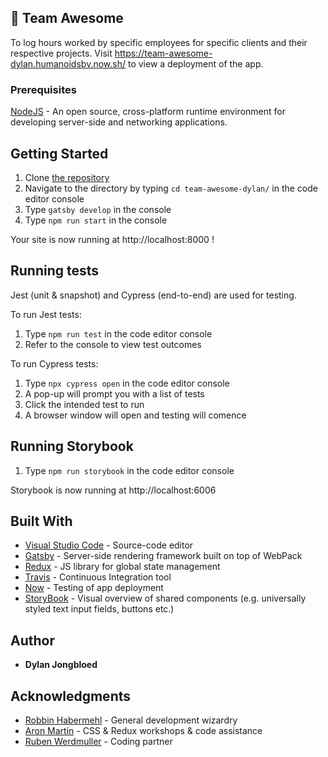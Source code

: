 ## 🚀 Team Awesome

To log hours worked by specific employees for specific clients and their respective projects. Visit https://team-awesome-dylan.humanoidsbv.now.sh/ to view a deployment of the app.

### Prerequisites

[NodeJS](https://nodejs.org/en/) - An open source, cross-platform runtime environment for developing server-side and networking applications.

## Getting Started

1. Clone [the repository](https://github.com/humanoidsbv/team-awesome-dylan) 
2. Navigate to the directory by typing `cd team-awesome-dylan/` in the code editor console
3. Type `gatsby develop` in the console
4. Type `npm run start` in the console

Your site is now running at http://localhost:8000 !

## Running tests

Jest (unit & snapshot) and Cypress (end-to-end) are used for testing. 

To run Jest tests:
1. Type `npm run test` in the code editor console
2. Refer to the console to view test outcomes

To run Cypress tests:
1. Type `npx cypress open` in the code editor console
2. A pop-up will prompt you with a list of tests
3. Click the intended test to run
4. A browser window will open and testing will comence

## Running Storybook

1. Type `npm run storybook` in the code editor console

Storybook is now running at http://localhost:6006

## Built With

- [Visual Studio Code](https://code.visualstudio.com/) -  Source-code editor
- [Gatsby](https://www.gatsbyjs.org) - Server-side rendering framework built on top of WebPack
- [Redux](https://redux.js.org/) - JS library for global state management
- [Travis](https://travis-ci.org/) - Continuous Integration tool
- [Now](https://zeit.co/now) - Testing of app deployment 
- [StoryBook](https://https://github.com/storybooks/storybook) - Visual overview of shared components (e.g. universally styled text input fields, buttons etc.)

## Author

* **Dylan Jongbloed**

## Acknowledgments

- [Robbin Habermehl](https://github.com/RobbinHabermehl) - General development wizardry
- [Aron Martin](http://www.aronmartin.com/index.html) - CSS & Redux workshops & code assistance
- [Ruben Werdmuller](https://github.com/humanoidsbv/team-awesome-ruben) - Coding partner
